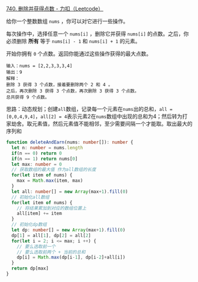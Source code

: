[740. 删除并获得点数 - 力扣（Leetcode）](https://leetcode.cn/problems/delete-and-earn/description/?envType=study-plan-v2&id=dynamic-programming)

给你一个整数数组 `nums` ，你可以对它进行一些操作。

每次操作中，选择任意一个 `nums[i]` ，删除它并获得 `nums[i]` 的点数。之后，你必须删除 **所有** 等于 `nums[i] - 1` 和 `nums[i] + 1` 的元素。

开始你拥有 `0` 个点数。返回你能通过这些操作获得的最大点数。

```
输入：nums = [2,2,3,3,3,4]
输出：9
解释：
删除 3 获得 3 个点数，接着要删除两个 2 和 4 。
之后，再次删除 3 获得 3 个点数，再次删除 3 获得 3 个点数。
总共获得 9 个点数。
```

思路：动态规划；创建`all`数组，记录每一个元素在`nums`出的总和，`all = [0,0,4,9,4]`，`all[2] = 4`表示元素2在`nums`数组中出现的总和为4；然后转为打家劫舍。取元素值，然后元素值不能相邻，至少需要间隔一个才能取。取出最大的序列和

```typescript
function deleteAndEarn(nums: number[]): number {
  let n: number = nums.length
  if(n == 0) return 0
  if(n == 1) return nums[0]
  let max: number = 0
  // 获取数组的最大值 作为all数组的长度
  for(let item of nums) {
    max = Math.max(item, max)
  }
  let all: number[] = new Array(max+1).fill(0)
  // 初始化all数组
  for(let item of nums) {
    // 将结果累加到对应的数组位置上
    all[item] += item
  }
  // 初始化dp数组
  let dp: number[] = new Array(max+1).fill(0)
  dp[1] = all[1], dp[2] = all[2]
  for(let i = 2; i <= max; i ++) {
    // 要么选取前一个 
    // 要么选取前两个 + 当前的总和
    dp[i] = Math.max(dp[i-1], dp[i-2]+all[i])
  }
  return dp[max]
}
```

